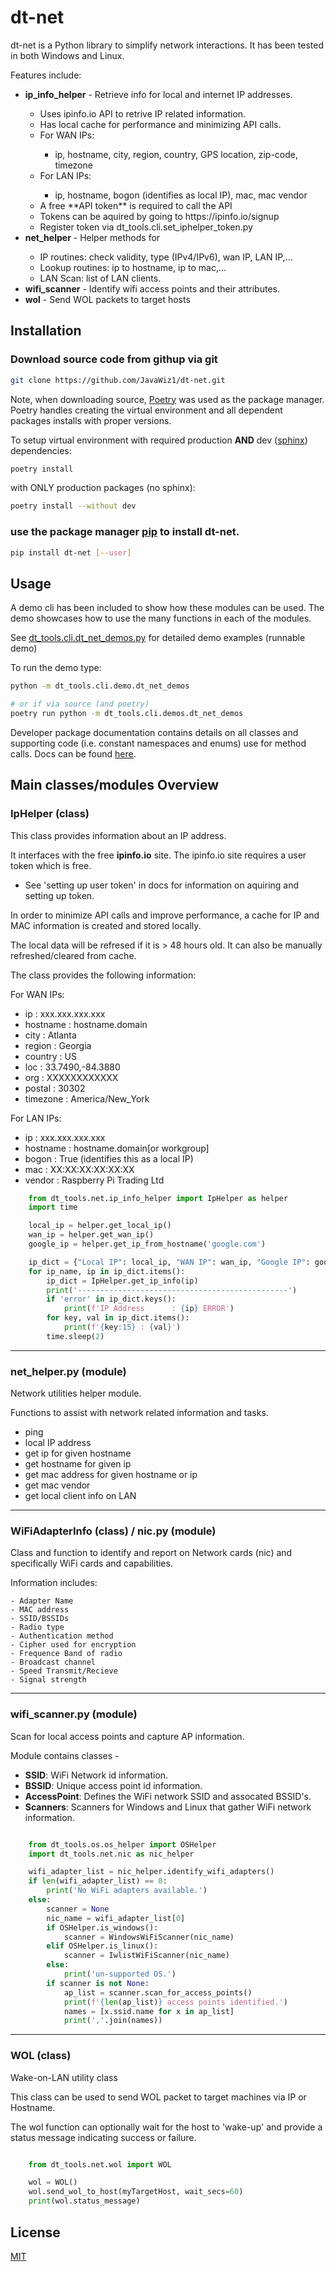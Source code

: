 # dt-net

dt-net is a Python library to simplify network interactions.  It has been tested in both Windows and Linux.

Features include:
<ul>
    <li><b>ip_info_helper</b> - Retrieve info for local and internet IP addresses.</li>
    <ul>
        <li>Uses ipinfo.io API to retrive IP related information.</li>
        <li>Has local cache for performance and minimizing API calls.</li>
        <li>For WAN IPs:</li>
        <ul>
            <li>ip, hostname, city, region, country, GPS location, zip-code, timezone
        </ul>
        <li>For LAN IPs:</li>
        <ul>
            <li>ip, hostname, bogon (identifies as local IP), mac, mac vendor</li>
        </ul>
        <li>A free **API token** is required to call the API</li>
        <li>Tokens can be aquired by going to https://ipinfo.io/signup</li>
        <li>Register token via dt_tools.cli.set_iphelper_token.py</li>
    </ul>
    <li><b>net_helper</b> - Helper methods for</li>
    <ul>
        <li>IP routines: check validity, type (IPv4/IPv6), wan IP, LAN IP,...</li>
        <li>Lookup routines: ip to hostname, ip to mac,...</li>
        <li>LAN Scan: list of LAN clients.</li>
    </ul>
    <li><b>wifi_scanner</b> - Identify wifi access points and their attributes.</li>
    <li><b>wol</b> - Send WOL packets to target hosts</li>
</ul>


## Installation

### Download source code from githup via git
```bash
git clone https://github.com/JavaWiz1/dt-net.git
```
Note, when downloading source, [Poetry](https://python-poetry.org/docs/) was used as the package manager.  Poetry
handles creating the virtual environment and all dependent packages installs with proper versions.

To setup virtual environment with required production __AND__ dev ([sphinx](https://www.sphinx-doc.org/en/master/)) dependencies:
```bash
poetry install
```

with ONLY production packages (no sphinx):
```bash
poetry install --without dev
```

### use the package manager [pip](https://pip.pypa.io/en/stable/) to install dt-net.

```bash
pip install dt-net [--user]
```

## Usage
A demo cli has been included to show how these modules can be used.  The demo showcases how to use the
many functions in each of the modules.

See [dt_tools.cli.dt_net_demos.py](https://github.com/JavaWiz1/dt-console/blob/develop/dt_tools/cli/dt_net_demos.py) for detailed demo examples (runnable demo)

To run the demo type:
```bash
python -m dt_tools.cli.demo.dt_net_demos

# or if via source (and poetry)
poetry run python -m dt_tools.cli.demos.dt_net_demos
```

Developer package documentation contains details on all classes and supporting code (i.e. constant namespaces and enums) use for method calls.  Docs can be found [here](https://htmlpreview.github.io/?https://github.com/JavaWiz1/dt-net/blob/develop/docs/html/index.html).


## Main classes/modules Overview

### IpHelper (class)
This class provides information about an IP address.  

It interfaces with the free **ipinfo.io** site.  The ipinfo.io site
requires a user token which is free.

- See 'setting up user token' in docs for information on aquiring and setting up token.

In order to minimize API calls and improve performance, a cache
for IP and MAC information is created and stored locally.
    
The local data will be refresed if it is > 48 hours old. It can also
be manually refreshed/cleared from cache.

The class provides the following information:

For WAN IPs:

- ip         : xxx.xxx.xxx.xxx
- hostname   : hostname.domain
- city       : Atlanta
- region     : Georgia
- country    : US
- loc        : 33.7490,-84.3880
- org        : XXXXXXXXXXXX
- postal     : 30302
- timezone   : America/New_York

For LAN IPs:

- ip         : xxx.xxx.xxx.xxx
- hostname   : hostname.domain[or workgroup]
- bogon      : True (identifies this as a local IP)
- mac        : XX:XX:XX:XX:XX:XX
- vendor     : Raspberry Pi Trading Ltd

```python
    from dt_tools.net.ip_info_helper import IpHelper as helper
    import time

    local_ip = helper.get_local_ip()
    wan_ip = helper.get_wan_ip()
    google_ip = helper.get_ip_from_hostname('google.com')

    ip_dict = {"Local IP": local_ip, "WAN IP": wan_ip, "Google IP": google_ip, "Bad Address": "999.999.999.999"}
    for ip_name, ip in ip_dict.items():
        ip_dict = IpHelper.get_ip_info(ip)
        print('-----------------------------------------------')
        if 'error' in ip_dict.keys():
            print(f'IP Address      : {ip} ERROR')
        for key, val in ip_dict.items():
            print(f'{key:15} : {val}')
        time.sleep(2)

```

---

### net_helper.py (module)

Network utilities helper module.

Functions to assist with network related information and tasks.

- ping
- local IP address
- get ip for given hostname
- get hostname for given ip
- get mac address for given hostname or ip
- get mac vendor
- get local client info on LAN

---

### WiFiAdapterInfo (class) / nic.py (module)

Class and function to identify and report on Network cards (nic) and specifically WiFi cards and capabilities.

Information includes:

    - Adapter Name
    - MAC address
    - SSID/BSSIDs
    - Radio type
    - Authentication method
    - Cipher used for encryption
    - Frequence Band of radio
    - Broadcast channel
    - Speed Transmit/Recieve
    - Signal strength
  
---

### wifi_scanner.py (module)

Scan for local access points and capture AP information.

Module contains classes -

- **SSID**: WiFi Network id information.
- **BSSID**: Unique access point id information.
- **AccessPoint**: Defines the WiFi network SSID and assocated BSSID's.
- **Scanners**: Scanners for Windows and Linux that gather WiFi network information.


```python

    from dt_tools.os.os_helper import OSHelper
    import dt_tools.net.nic as nic_helper

    wifi_adapter_list = nic_helper.identify_wifi_adapters()
    if len(wifi_adapter_list) == 0:
        print('No WiFi adapters available.')
    else:
        scanner = None
        nic_name = wifi_adapter_list[0]
        if OSHelper.is_windows():
            scanner = WindowsWiFiScanner(nic_name)
        elif OSHelper.is_linux():
            scanner = IwlistWiFiScanner(nic_name)
        else:
            print('un-supported OS.')
        if scanner is not None:
            ap_list = scanner.scan_for_access_points()
            print(f'{len(ap_list)} access points identified.')
            names = [x.ssid.name for x in ap_list]
            print(','.join(names))
```

---

### WOL (class)

Wake-on-LAN utility class

This class can be used to send WOL packet to target machines via IP or Hostname.

The wol function can optionally wait for the host to 'wake-up' and provide a
status message indicating success or failure.


```python

    from dt_tools.net.wol import WOL

    wol = WOL()
    wol.send_wol_to_host(myTargetHost, wait_secs=60)
    print(wol.status_message)

```

## License
[MIT](https://choosealicense.com/licenses/mit/)
